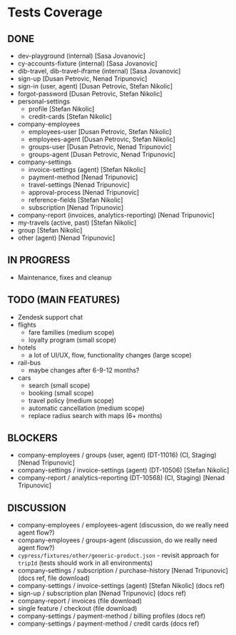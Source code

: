 # Tests Coverage

## DONE

- dev-playground (internal) [Sasa Jovanovic]
- cy-accounts-fixture (internal) [Sasa Jovanovic]
- dib-travel, dib-travel-iframe (internal) [Sasa Jovanovic]
- sign-up [Dusan Petrovic, Nenad Tripunovic]
- sign-in (user, agent) [Dusan Petrovic, Stefan Nikolic]
- forgot-password [Dusan Petrovic, Stefan Nikolic]
- personal-settings
  - profile [Stefan Nikolic]
  - credit-cards [Stefan Nikolic]
- company-employees
  - employees-user [Dusan Petrovic, Stefan Nikolic]
  - employees-agent [Dusan Petrovic, Stefan Nikolic]
  - groups-user [Dusan Petrovic, Nenad Tripunovic]
  - groups-agent [Dusan Petrovic, Nenad Tripunovic]
- company-settings
  - invoice-settings (agent) [Stefan Nikolic]
  - payment-method [Nenad Tripunovic]
  - travel-settings [Nenad Tripunovic]
  - approval-process [Nenad Tripunovic]
  - reference-fields [Stefan Nikolic]
  - subscription [Nenad Tripunovic]
- company-report (invoices, analytics-reporting) [Nenad Tripunovic]
- my-travels (active, past) [Stefan Nikolic]
- group [Stefan Nikolic]
- other (agent) [Nenad Tripunovic]

## IN PROGRESS

- Maintenance, fixes and cleanup

## TODO (MAIN FEATURES)

- Zendesk support chat
- flights
  - fare families (medium scope)
  - loyalty program (small scope)
- hotels
  - a lot of UI/UX, flow, functionality changes (large scope)
- rail-bus
  - maybe changes after 6-9-12 months?
- cars
  - search (small scope)
  - booking (small scope)
  - travel policy (medium scope)
  - automatic cancellation (medium scope)
  - replace radius search with maps (6+ months)

## BLOCKERS

- company-employees / groups (user, agent) (DT-11016) (CI, Staging) [Nenad Tripunovic]
- company-settings / invoice-settings (agent) (DT-10506) [Stefan Nikolic]
- company-report / analytics-reporting (DT-10568) (CI, Staging) [Nenad Tripunovic]

## DISCUSSION

- company-employees / employees-agent (discussion, do we really need agent flow?)
- company-employees / groups-agent (discussion, do we really need agent flow?)
- `cypress/fixtures/other/generic-product.json` - revisit approach for `tripId` (tests should work in all environments)
- company-settings / subscription / purchase-history [Nenad Tripunovic] (docs ref, file download)
- company-settings / invoice-settings (agent) [Stefan Nikolic] (docs ref)
- sign-up / subscription plan [Nenad Tripunovic] (docs ref)
- company-report / invoices (file download)
- single feature / checkout (file download)
- company-settings / payment-method / billing profiles (docs ref)
- company-settings / payment-method / credit cards (docs ref)
